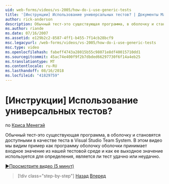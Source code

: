 ```yaml
---
uid: web-forms/videos/vs-2005/how-do-i-use-generic-tests
title: '[Инструкции] Использование универсальных тестов? | Документы Майкрософт'
author: rick-anderson
description: Обычный тест-это существующая программа, в оболочку и становятся доступными в качестве теста в Visual Studio Team System. В этом видео мы видим, как...
ms.author: riande
ms.date: 07/16/2007
ms.assetid: e129b2c2-8587-4ff1-b455-7f14cb28bcf9
msc.legacyurl: /web-forms/videos/vs-2005/how-do-i-use-generic-tests
msc.type: video
ms.openlocfilehash: fabeff4743a28015b55c98071e8df40015710dd1
ms.sourcegitcommit: 45ac74e400f9f2b7dbded66297730f6f14a4eb25
ms.translationtype: MT
ms.contentlocale: ru-RU
ms.lasthandoff: 08/16/2018
ms.locfileid: "41829759"
---
```

<a name="how-do-i-use-generic-tests"></a>[Инструкции] Использование универсальных тестов?
====================
по [Криса Менегэй](https://twitter.com/CMenegay)

Обычный тест-это существующая программа, в оболочку и становятся доступными в качестве теста в Visual Studio Team System. В этом видео мы видим пример как программу оболочку оболочки принимает входное значение из нашей тестовой среде и как ее выходное значение используется для определения, является ли тест удачно или неудачно.

[&#9654;Просмотрите видео (5 минут)](https://channel9.msdn.com/Blogs/ASP-NET-Site-Videos/how-do-i-use-generic-tests)

> [!div class="step-by-step"]
> [Назад](how-do-i-enforce-coding-standards-with-code-analysis.md)
> [Вперед](how-do-i-publish-and-analyze-test-results.md)
